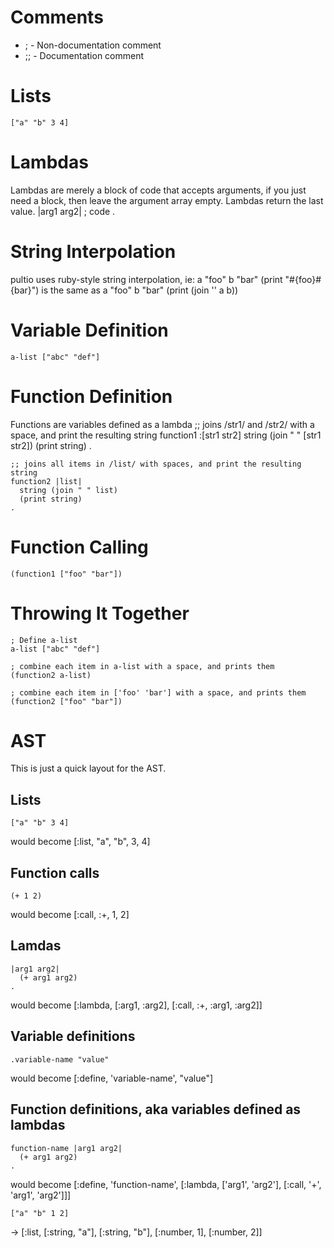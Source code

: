 Comments
========
* ;   -  Non-documentation comment
* ;;   -  Documentation comment

Lists
=====
    ["a" "b" 3 4]

Lambdas
=======
Lambdas are merely a block of code that accepts arguments, if you just need a block, then leave the argument array empty.
Lambdas return the last value.
    |arg1 arg2|
      ; code
    .


String Interpolation
====================
pultio uses ruby-style string interpolation, ie:
    a "foo"
    b "bar"
    (print "#{foo}#{bar}")
is the same as
    a "foo"
    b "bar"
    (print (join '' a b))

Variable Definition
===================
    a-list ["abc" "def"]


Function Definition
===================
Functions are variables defined as a lambda
    ;; joins /str1/ and /str2/ with a space, and print the resulting string
    function1 :[str1 str2]
      string (join " " [str1 str2])
      (print string)
    .

    ;; joins all items in /list/ with spaces, and print the resulting string
    function2 |list|
      string (join " " list)
      (print string)
    .

Function Calling
================
    (function1 ["foo" "bar"])


Throwing It Together
====================
    ; Define a-list
    a-list ["abc" "def"]
    
    ; combine each item in a-list with a space, and prints them
    (function2 a-list)
    
    ; combine each item in ['foo' 'bar'] with a space, and prints them
    (function2 ["foo" "bar"])

AST
===
This is just a quick layout for the AST.

## Lists ##
    ["a" "b" 3 4]
would become
    [:list, "a", "b", 3, 4]

## Function calls ##
    (+ 1 2)
would become
    [:call, :+, 1, 2]

## Lamdas ##
    |arg1 arg2|
      (+ arg1 arg2)
    .
would become
    [:lambda, [:arg1, :arg2], [:call, :+, :arg1, :arg2]]

## Variable definitions ##
    .variable-name "value"
would become
    [:define, 'variable-name', "value"]

## Function definitions, aka variables defined as lambdas ##
    function-name |arg1 arg2|
      (+ arg1 arg2)
    .
would become
    [:define, 'function-name',
      [:lambda, ['arg1', 'arg2'],
         [:call, '+', 'arg1', 'arg2']]]


    ["a" "b" 1 2]
->
    [:list,
      [:string, "a"],
      [:string, "b"],
      [:number, 1],
      [:number, 2]]
